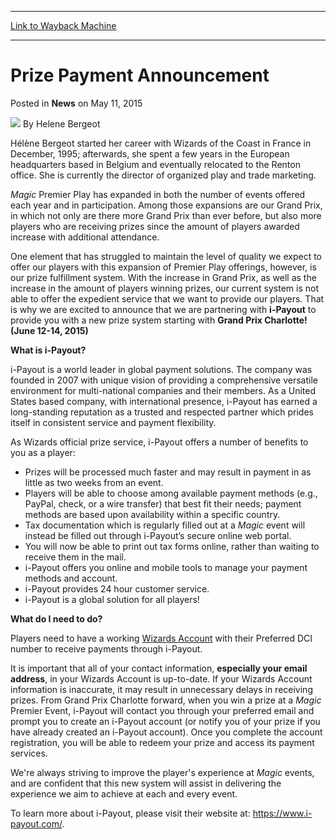 
---
[Link to Wayback Machine](https://web.archive.org/web/20150513205743/http://magic.wizards.com/en/articles/archive/news/prize-payment-announcement-2015-05-11)

[_metadata_:author]:- "Helene Bergeot"
[_metadata_:description]:- "Magic partnering with i-Payout for prize fulfillments starting June 12-14, 2015."
[_metadata_:generator]:- "Drupal 7 (http://drupal.org)"
[_metadata_:node]:- "383676"
[_metadata_:publish_date]:- "2015-05-11"
[_metadata_:source]:- "div-main-content"
[_metadata_:title]:- "Prize Payment Announcement"
[_metadata_:wayback_capture_timestamp]:- "2015-05-13 20:57:43"
[_metadata_:wayback_raw_url]:- "https://web.archive.org/web/20150513205743id_/http://magic.wizards.com/en/articles/archive/news/prize-payment-announcement-2015-05-11"
[_metadata_:wayback_url]:- "http://magic.wizards.com/en/articles/archive/news/prize-payment-announcement-2015-05-11"
---


Prize Payment Announcement
==========================



 Posted in **News**
 on May 11, 2015 






![](https://media.magic.wizards.com/styles/auth_small/public/images/person/author_pic_helene-bergeot_0.jpg)
By Helene Bergeot




Hélène Bergeot started her career with Wizards of the Coast in France in December, 1995; afterwards, she spent a few years in the European headquarters based in Belgium and eventually relocated to the Renton office. She is currently the director of organized play and trade marketing. 






*Magic* Premier Play has expanded in both the number of events offered each year and in participation. Among those expansions are our Grand Prix, in which not only are there more Grand Prix than ever before, but also more players who are receiving prizes since the amount of players awarded increase with additional attendance.



One element that has struggled to maintain the level of quality we expect to offer our players with this expansion of Premier Play offerings, however, is our prize fulfillment system. With the increase in Grand Prix, as well as the increase in the amount of players winning prizes, our current system is not able to offer the expedient service that we want to provide our players. That is why we are excited to announce that we are partnering with **i-Payout** to provide you with a new prize system starting with **Grand Prix Charlotte! (June 12-14, 2015)**



**What is i-Payout?**


i-Payout is a world leader in global payment solutions. The company was founded in 2007 with unique vision of providing a comprehensive versatile environment for multi-national companies and their members. As a United States based company, with international presence, i-Payout has earned a long-standing reputation as a trusted and respected partner which prides itself in consistent service and payment flexibility.



As Wizards official prize service, i-Payout offers a number of benefits to you as a player:



* Prizes will be processed much faster and may result in payment in as little as two weeks from an event.
* Players will be able to choose among available payment methods (e.g., PayPal, check, or a wire transfer) that best fit their needs; payment methods are based upon availability within a specific country.
* Tax documentation which is regularly filled out at a *Magic* event will instead be filled out through i-Payout’s secure online web portal.
* You will now be able to print out tax forms online, rather than waiting to receive them in the mail.
* i-Payout offers you online and mobile tools to manage your payment methods and account.
* i-Payout provides 24 hour customer service.
* i-Payout is a global solution for all players!


**What do I need to do?** 


Players need to have a working [Wizards Account](https://accounts.wizards.com/) with their Preferred DCI number to receive payments through i-Payout.



It is important that all of your contact information, **especially your email address**, in your Wizards Account is up-to-date. If your Wizards Account information is inaccurate, it may result in unnecessary delays in receiving prizes. From Grand Prix Charlotte forward, when you win a prize at a *Magic* Premier Event, i-Payout will contact you through your preferred email and prompt you to create an i-Payout account (or notify you of your prize if you have already created an i-Payout account). Once you complete the account registration, you will be able to redeem your prize and access its payment services.



We're always striving to improve the player's experience at *Magic* events, and are confident that this new system will assist in delivering the experience we aim to achieve at each and every event.



To learn more about i-Payout, please visit their website at: <https://www.i-payout.com/>.







